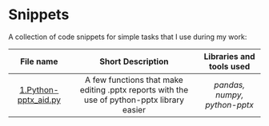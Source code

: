 # Snippets
A collection of code snippets for simple tasks that I use during my work:

| File name | Short Description | Libraries and tools used |
| :--------------------: | :---------------------: |:---------------------------:|
| [1.Python-pptx_aid.py](https://github.com/samalyarov/snippets/blob/main/python-pptx_aid.py) | A few functions that make editing .pptx reports with the use of python-pptx library easier | *pandas, numpy, python-pptx* |
